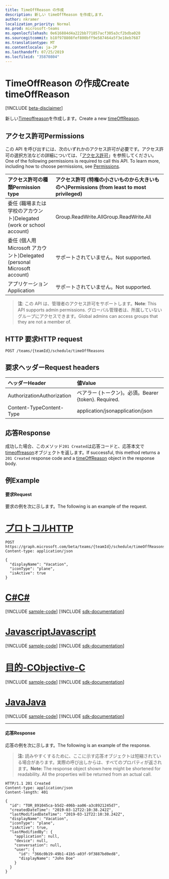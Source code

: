```yaml
---
title: TimeOffReason の作成
description: 新しい timeOffReason を作成します。
author: nkramer
localization_priority: Normal
ms.prod: microsoft-teams
ms.openlocfilehash: 0e616884d4a222bb771857acf305a3cf2bdba028
ms.sourcegitcommit: b18f978808fef800bff9e587464a5f3e18eb7687
ms.translationtype: MT
ms.contentlocale: ja-JP
ms.lasthandoff: 07/25/2019
ms.locfileid: "35870804"
---
```

# <a name="create-timeoffreason"></a><span data-ttu-id="4edb1-103">TimeOffReason の作成</span><span class="sxs-lookup"><span data-stu-id="4edb1-103">Create timeOffReason</span></span>

[!INCLUDE [beta-disclaimer](../../includes/beta-disclaimer.md)]

<span data-ttu-id="4edb1-104">新しい[Timeoffreason](../resources/timeoffreason.md)を作成します。</span><span class="sxs-lookup"><span data-stu-id="4edb1-104">Create a new [timeOffReason](../resources/timeoffreason.md).</span></span>

## <a name="permissions"></a><span data-ttu-id="4edb1-105">アクセス許可</span><span class="sxs-lookup"><span data-stu-id="4edb1-105">Permissions</span></span>

<span data-ttu-id="4edb1-p101">この API を呼び出すには、次のいずれかのアクセス許可が必要です。アクセス許可の選択方法などの詳細については、「[アクセス許可](/graph/permissions-reference)」を参照してください。</span><span class="sxs-lookup"><span data-stu-id="4edb1-p101">One of the following permissions is required to call this API. To learn more, including how to choose permissions, see [Permissions](/graph/permissions-reference).</span></span>

|<span data-ttu-id="4edb1-108">アクセス許可の種類</span><span class="sxs-lookup"><span data-stu-id="4edb1-108">Permission type</span></span>      | <span data-ttu-id="4edb1-109">アクセス許可 (特権の小さいものから大きいものへ)</span><span class="sxs-lookup"><span data-stu-id="4edb1-109">Permissions (from least to most privileged)</span></span>              |
|:--------------------|:---------------------------------------------------------|
|<span data-ttu-id="4edb1-110">委任 (職場または学校のアカウント)</span><span class="sxs-lookup"><span data-stu-id="4edb1-110">Delegated (work or school account)</span></span> | <span data-ttu-id="4edb1-111">Group.ReadWrite.All</span><span class="sxs-lookup"><span data-stu-id="4edb1-111">Group.ReadWrite.All</span></span>    |
|<span data-ttu-id="4edb1-112">委任 (個人用 Microsoft アカウント)</span><span class="sxs-lookup"><span data-stu-id="4edb1-112">Delegated (personal Microsoft account)</span></span> | <span data-ttu-id="4edb1-113">サポートされていません。</span><span class="sxs-lookup"><span data-stu-id="4edb1-113">Not supported.</span></span>    |
|<span data-ttu-id="4edb1-114">アプリケーション</span><span class="sxs-lookup"><span data-stu-id="4edb1-114">Application</span></span> | <span data-ttu-id="4edb1-115">サポートされていません。</span><span class="sxs-lookup"><span data-stu-id="4edb1-115">Not supported.</span></span> |

> <span data-ttu-id="4edb1-116">**注**: この API は、管理者のアクセス許可をサポートします。</span><span class="sxs-lookup"><span data-stu-id="4edb1-116">**Note**: This API supports admin permissions.</span></span> <span data-ttu-id="4edb1-117">グローバル管理者は、所属していないグループにアクセスできます。</span><span class="sxs-lookup"><span data-stu-id="4edb1-117">Global admins can access groups that they are not a member of.</span></span>

## <a name="http-request"></a><span data-ttu-id="4edb1-118">HTTP 要求</span><span class="sxs-lookup"><span data-stu-id="4edb1-118">HTTP request</span></span>

<!-- { "blockType": "ignored" } -->

```http
POST /teams/{teamId}/schedule/timeOffReasons
```

## <a name="request-headers"></a><span data-ttu-id="4edb1-119">要求ヘッダー</span><span class="sxs-lookup"><span data-stu-id="4edb1-119">Request headers</span></span>

| <span data-ttu-id="4edb1-120">ヘッダー</span><span class="sxs-lookup"><span data-stu-id="4edb1-120">Header</span></span>       | <span data-ttu-id="4edb1-121">値</span><span class="sxs-lookup"><span data-stu-id="4edb1-121">Value</span></span> |
|:---------------|:--------|
| <span data-ttu-id="4edb1-122">Authorization</span><span class="sxs-lookup"><span data-stu-id="4edb1-122">Authorization</span></span>  | <span data-ttu-id="4edb1-p103">ベアラー {トークン}。必須。</span><span class="sxs-lookup"><span data-stu-id="4edb1-p103">Bearer {token}. Required.</span></span>  |
| <span data-ttu-id="4edb1-125">Content-Type</span><span class="sxs-lookup"><span data-stu-id="4edb1-125">Content-Type</span></span>  | <span data-ttu-id="4edb1-126">application/json</span><span class="sxs-lookup"><span data-stu-id="4edb1-126">application/json</span></span>  |

## <a name="response"></a><span data-ttu-id="4edb1-127">応答</span><span class="sxs-lookup"><span data-stu-id="4edb1-127">Response</span></span>

<span data-ttu-id="4edb1-128">成功した場合、このメソッド`201 Created`は応答コードと、応答本文で[timeoffreason](../resources/timeoffreason.md)オブジェクトを返します。</span><span class="sxs-lookup"><span data-stu-id="4edb1-128">If successful, this method returns a `201 Created` response code and a [timeOffReason](../resources/timeoffreason.md) object in the response body.</span></span>

## <a name="example"></a><span data-ttu-id="4edb1-129">例</span><span class="sxs-lookup"><span data-stu-id="4edb1-129">Example</span></span>

#### <a name="request"></a><span data-ttu-id="4edb1-130">要求</span><span class="sxs-lookup"><span data-stu-id="4edb1-130">Request</span></span>

<span data-ttu-id="4edb1-131">要求の例を次に示します。</span><span class="sxs-lookup"><span data-stu-id="4edb1-131">The following is an example of the request.</span></span>

# <a name="httptabhttp"></a>[<span data-ttu-id="4edb1-132">プロトコル</span><span class="sxs-lookup"><span data-stu-id="4edb1-132">HTTP</span></span>](#tab/http)
<!-- {
  "blockType": "request",
  "name": "schedule-post-timeoffreasons"
}-->
```http
POST https://graph.microsoft.com/beta/teams/{teamId}/schedule/timeOffReasons
Content-type: application/json

{
  "displayName": "Vacation",
  "iconType": "plane",
  "isActive": true
}
```
# <a name="ctabcsharp"></a>[<span data-ttu-id="4edb1-133">C#</span><span class="sxs-lookup"><span data-stu-id="4edb1-133">C#</span></span>](#tab/csharp)
[!INCLUDE [sample-code](../includes/snippets/csharp/schedule-post-timeoffreasons-csharp-snippets.md)]
[!INCLUDE [sdk-documentation](../includes/snippets/snippets-sdk-documentation-link.md)]

# <a name="javascripttabjavascript"></a>[<span data-ttu-id="4edb1-134">Javascript</span><span class="sxs-lookup"><span data-stu-id="4edb1-134">Javascript</span></span>](#tab/javascript)
[!INCLUDE [sample-code](../includes/snippets/javascript/schedule-post-timeoffreasons-javascript-snippets.md)]
[!INCLUDE [sdk-documentation](../includes/snippets/snippets-sdk-documentation-link.md)]

# <a name="objective-ctabobjc"></a>[<span data-ttu-id="4edb1-135">目的-C</span><span class="sxs-lookup"><span data-stu-id="4edb1-135">Objective-C</span></span>](#tab/objc)
[!INCLUDE [sample-code](../includes/snippets/objc/schedule-post-timeoffreasons-objc-snippets.md)]
[!INCLUDE [sdk-documentation](../includes/snippets/snippets-sdk-documentation-link.md)]

# <a name="javatabjava"></a>[<span data-ttu-id="4edb1-136">Java</span><span class="sxs-lookup"><span data-stu-id="4edb1-136">Java</span></span>](#tab/java)
[!INCLUDE [sample-code](../includes/snippets/java/schedule-post-timeoffreasons-java-snippets.md)]
[!INCLUDE [sdk-documentation](../includes/snippets/snippets-sdk-documentation-link.md)]

---


#### <a name="response"></a><span data-ttu-id="4edb1-137">応答</span><span class="sxs-lookup"><span data-stu-id="4edb1-137">Response</span></span>

<span data-ttu-id="4edb1-138">応答の例を次に示します。</span><span class="sxs-lookup"><span data-stu-id="4edb1-138">The following is an example of the response.</span></span> 

><span data-ttu-id="4edb1-p104">**注:** 読みやすくするために、ここに示す応答オブジェクトは短縮されている場合があります。実際の呼び出しからは、すべてのプロパティが返されます。</span><span class="sxs-lookup"><span data-stu-id="4edb1-p104">**Note:** The response object shown here might be shortened for readability. All the properties will be returned from an actual call.</span></span>
<!-- {
  "blockType": "response",
  "truncated": true,
  "@odata.type": "microsoft.graph.timeOffReason"
} -->

```http
HTTP/1.1 201 Created
Content-type: application/json
Content-length: 401

{
  "id": "TOR_891045ca-b5d2-406b-aa06-a3c8921245d7",
  "createdDateTime": "2019-03-12T22:10:38.242Z",
  "lastModifiedDateTime": "2019-03-12T22:10:38.242Z",
  "displayName": "Vacation",
  "iconType": "plane",
  "isActive": true,
  "lastModifiedBy": {
    "application": null,
    "device": null,
    "conversation": null,
    "user": {
      "id": "366c0b19-49b1-41b5-a03f-9f3887bd0ed8",
      "displayName": "John Doe"
    }
  }
}
```

<!-- uuid: 8fcb5dbc-d5aa-4681-8e31-b001d5168d79
2015-10-25 14:57:30 UTC -->
<!--
{
  "type": "#page.annotation",
  "description": "Creates a new timeOffReason",
  "keywords": "",
  "section": "documentation",
  "tocPath": "",
  "suppressions": [
  ]
}
-->

